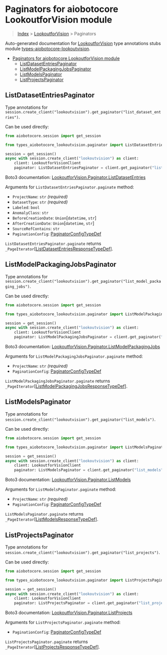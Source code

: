 <a id="paginators-for-aiobotocore-lookoutforvision-module"></a>

# Paginators for aiobotocore LookoutforVision module

> [Index](..) > [LookoutforVision](.) > Paginators

Auto-generated documentation for
[LookoutforVision](https://boto3.amazonaws.com/v1/documentation/api/latest/reference/services/lookoutvision.html#LookoutforVision)
type annotations stubs module
[types-aiobotocore-lookoutvision](https://pypi.org/project/types-aiobotocore-lookoutvision/).

- [Paginators for aiobotocore LookoutforVision module](#paginators-for-aiobotocore-lookoutforvision-module)
  - [ListDatasetEntriesPaginator](#listdatasetentriespaginator)
  - [ListModelPackagingJobsPaginator](#listmodelpackagingjobspaginator)
  - [ListModelsPaginator](#listmodelspaginator)
  - [ListProjectsPaginator](#listprojectspaginator)

<a id="listdatasetentriespaginator"></a>

## ListDatasetEntriesPaginator

Type annotations for
`session.create_client("lookoutvision").get_paginator("list_dataset_entries")`.

Can be used directly:

```python
from aiobotocore.session import get_session

from types_aiobotocore_lookoutvision.paginator import ListDatasetEntriesPaginator

session = get_session()
async with session.create_client("lookoutvision") as client:
    client: LookoutforVisionClient
    paginator: ListDatasetEntriesPaginator = client.get_paginator("list_dataset_entries")
```

Boto3 documentation:
[LookoutforVision.Paginator.ListDatasetEntries](https://boto3.amazonaws.com/v1/documentation/api/latest/reference/services/lookoutvision.html#LookoutforVision.Paginator.ListDatasetEntries)

Arguments for `ListDatasetEntriesPaginator.paginate` method:

- `ProjectName`: `str` *(required)*
- `DatasetType`: `str` *(required)*
- `Labeled`: `bool`
- `AnomalyClass`: `str`
- `BeforeCreationDate`: `Union`\[`datetime`, `str`\]
- `AfterCreationDate`: `Union`\[`datetime`, `str`\]
- `SourceRefContains`: `str`
- `PaginationConfig`:
  [PaginatorConfigTypeDef](./type_defs.md#paginatorconfigtypedef)

`ListDatasetEntriesPaginator.paginate` returns
`_PageIterator`\[[ListDatasetEntriesResponseTypeDef](./type_defs.md#listdatasetentriesresponsetypedef)\].

<a id="listmodelpackagingjobspaginator"></a>

## ListModelPackagingJobsPaginator

Type annotations for
`session.create_client("lookoutvision").get_paginator("list_model_packaging_jobs")`.

Can be used directly:

```python
from aiobotocore.session import get_session

from types_aiobotocore_lookoutvision.paginator import ListModelPackagingJobsPaginator

session = get_session()
async with session.create_client("lookoutvision") as client:
    client: LookoutforVisionClient
    paginator: ListModelPackagingJobsPaginator = client.get_paginator("list_model_packaging_jobs")
```

Boto3 documentation:
[LookoutforVision.Paginator.ListModelPackagingJobs](https://boto3.amazonaws.com/v1/documentation/api/latest/reference/services/lookoutvision.html#LookoutforVision.Paginator.ListModelPackagingJobs)

Arguments for `ListModelPackagingJobsPaginator.paginate` method:

- `ProjectName`: `str` *(required)*
- `PaginationConfig`:
  [PaginatorConfigTypeDef](./type_defs.md#paginatorconfigtypedef)

`ListModelPackagingJobsPaginator.paginate` returns
`_PageIterator`\[[ListModelPackagingJobsResponseTypeDef](./type_defs.md#listmodelpackagingjobsresponsetypedef)\].

<a id="listmodelspaginator"></a>

## ListModelsPaginator

Type annotations for
`session.create_client("lookoutvision").get_paginator("list_models")`.

Can be used directly:

```python
from aiobotocore.session import get_session

from types_aiobotocore_lookoutvision.paginator import ListModelsPaginator

session = get_session()
async with session.create_client("lookoutvision") as client:
    client: LookoutforVisionClient
    paginator: ListModelsPaginator = client.get_paginator("list_models")
```

Boto3 documentation:
[LookoutforVision.Paginator.ListModels](https://boto3.amazonaws.com/v1/documentation/api/latest/reference/services/lookoutvision.html#LookoutforVision.Paginator.ListModels)

Arguments for `ListModelsPaginator.paginate` method:

- `ProjectName`: `str` *(required)*
- `PaginationConfig`:
  [PaginatorConfigTypeDef](./type_defs.md#paginatorconfigtypedef)

`ListModelsPaginator.paginate` returns
`_PageIterator`\[[ListModelsResponseTypeDef](./type_defs.md#listmodelsresponsetypedef)\].

<a id="listprojectspaginator"></a>

## ListProjectsPaginator

Type annotations for
`session.create_client("lookoutvision").get_paginator("list_projects")`.

Can be used directly:

```python
from aiobotocore.session import get_session

from types_aiobotocore_lookoutvision.paginator import ListProjectsPaginator

session = get_session()
async with session.create_client("lookoutvision") as client:
    client: LookoutforVisionClient
    paginator: ListProjectsPaginator = client.get_paginator("list_projects")
```

Boto3 documentation:
[LookoutforVision.Paginator.ListProjects](https://boto3.amazonaws.com/v1/documentation/api/latest/reference/services/lookoutvision.html#LookoutforVision.Paginator.ListProjects)

Arguments for `ListProjectsPaginator.paginate` method:

- `PaginationConfig`:
  [PaginatorConfigTypeDef](./type_defs.md#paginatorconfigtypedef)

`ListProjectsPaginator.paginate` returns
`_PageIterator`\[[ListProjectsResponseTypeDef](./type_defs.md#listprojectsresponsetypedef)\].
